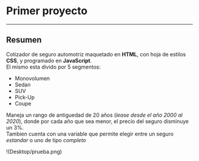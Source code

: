 # Primer proyecto  
*********

## Resumen


Cotizador de seguro automotriz maquetado en **HTML**, con hoja de estilos **CSS**, y programado en **JavaScript**.  
El mismo esta divido por 5 segmentos:   
+ Monovolumen  
+ Sedan
+ SUV  
+ Pick-Up
+ Coupe  

Maneja un rango de antiguedad de 20 años (*lease desde el año 2000 al 2020*), donde por cada año que sea menor, el precio del seguro disminuye un 3%.  
Tambien cuenta con una variable que permite elegir entre un seguro *estandar* o uno de tipo *completo*

!(Desktop/prueba.png)
